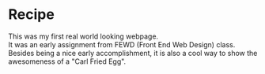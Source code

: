# Recipe  
This was my first real world looking webpage.  
It was an early assignment from FEWD (Front End Web Design) class.  
Besides being a nice early accomplishment, it is also a cool way to show the awesomeness of a "Carl Fried Egg".   
